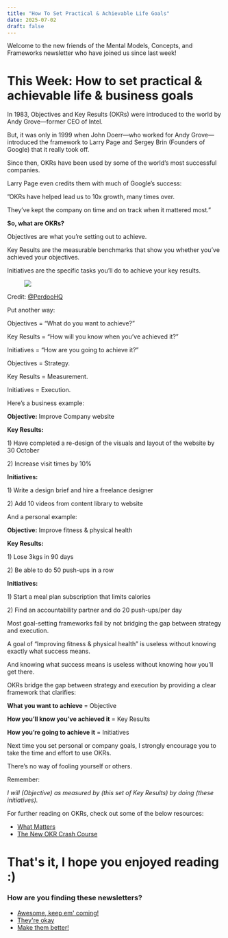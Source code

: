 ```yaml
---
title: "How To Set Practical & Achievable Life Goals"
date: 2025-07-02
draft: false
---
```


<p id="">Welcome to the new friends of the Mental Models, Concepts, and Frameworks newsletter who have joined us since last week!</p><h1 id="">This Week: How to set practical &amp; achievable life &amp; business goals </h1><p id="">In 1983, Objectives and Key Results (OKRs) were introduced to the world by Andy Grove—former CEO of Intel.</p><p id="">But, it was only in 1999 when John Doerr—who worked for Andy Grove—introduced the framework to Larry Page and Sergey Brin (Founders of Google) that it really took off.</p><p id="">Since then, OKRs have been used by some of the world’s most successful companies.</p><p id="">Larry Page even credits them with much of Google’s success:</p><p id="">”OKRs have helped lead us to 10x growth, many times over.</p><p id="">They’ve kept the company on time and on track when it mattered most.”</p><p id=""><strong id="">So, what are OKRs?</strong></p><p id="">Objectives are what you’re setting out to achieve.</p><p id="">Key Results are the measurable benchmarks that show you whether you’ve achieved your objectives.</p><p id="">Initiatives are the specific tasks you’ll do to achieve your key results.</p><figure class="w-richtext-figure-type-image w-richtext-align-center" data-rt-type="image" data-rt-align="center"><div><img src="https://uploads-ssl.webflow.com/63fd511e232de229bfe66c52/640fa77cd39253303d944e0a_image.jpeg" id="" width="auto" height="auto" loading="auto"></div></figure><p id="">Credit: <a href="https://flight.beehiiv.net/v2/clicks/eyJhbGciOiJIUzI1NiIsInR5cCI6IkpXVCJ9.eyJ1cmwiOiJodHRwczovL3R3aXR0ZXIuY29tL1BlcmRvb0hRIiwicG9zdF9pZCI6IjM4NTU0ZTFiLTJjOGQtNDUzZS1iMjhiLTkwM2MwYTMzM2NlMSIsInB1YmxpY2F0aW9uX2lkIjoiMTM3ZDVlODMtOTUwMy00ZGI3LWE4YzQtZjM0MTVjMjA1NWFlIiwidmlzaXRfdG9rZW4iOiI3Y2I3YjdlNS05MTI1LTQ0MmYtYjhiOC0yN2NkYzE1MmFkYmIiLCJpYXQiOjE2Nzg3MDU1NjguNywiaXNzIjoib3JjaGlkIn0.DNDlDLmC0pfwE0xAss_QPuoRRRKD2pSHPN6qbCDnjqo" target="_blank" id="">@PerdooHQ</a></p><p id="">Put another way:</p><p id="">Objectives = “What do you want to achieve?”</p><p id="">Key Results = “How will you know when you’ve achieved it?”</p><p id="">Initiatives = “How are you going to achieve it?”</p><p id="">Objectives = Strategy.</p><p id="">Key Results = Measurement.</p><p id="">Initiatives = Execution.</p><p id="">Here’s a business example:</p><p id=""><strong id="">Objective:</strong> Improve Company website</p><p id=""><strong id="">Key Results:</strong></p><p id="">1) Have completed a re-design of the visuals and layout of the website by 30 October</p><p id="">2) Increase visit times by 10%</p><p id=""><strong id="">Initiatives:</strong></p><p id="">1) Write a design brief and hire a freelance designer</p><p id="">2) Add 10 videos from content library to website</p><p id="">And a personal example:</p><p id=""><strong id="">Objective:</strong> Improve fitness &amp; physical health</p><p id=""><strong id="">Key Results:</strong></p><p id="">1) Lose 3kgs in 90 days</p><p id="">2) Be able to do 50 push-ups in a row</p><p id=""><strong id="">Initiatives:</strong></p><p id="">1) Start a meal plan subscription that limits calories</p><p id="">2) Find an accountability partner and do 20 push-ups/per day</p><p id="">Most goal-setting frameworks fail by not bridging the gap between strategy and execution.</p><p id="">A goal of “Improving fitness &amp; physical health” is useless without knowing exactly what success means.</p><p id="">And knowing what success means is useless without knowing how you’ll get there.</p><p id="">OKRs bridge the gap between strategy and execution by providing a clear framework that clarifies:</p><p id=""><strong id="">What you want to achieve </strong>= Objective</p><p id=""><strong id="">How you’ll know you’ve achieved it</strong> = Key Results</p><p id=""><strong id="">How you’re going to achieve it</strong> = Initiatives</p><p id="">Next time you set personal or company goals, I strongly encourage you to take the time and effort to use OKRs.</p><p id="">There’s no way of fooling yourself or others.</p><p id="">Remember:</p><p id=""><em id="">I will (Objective) as measured by (this set of Key Results) by doing (these initiatives).</em></p><p id="">For further reading on OKRs, check out some of the below resources:</p><ul id=""><li id=""><a href="https://flight.beehiiv.net/v2/clicks/eyJhbGciOiJIUzI1NiIsInR5cCI6IkpXVCJ9.eyJ1cmwiOiJodHRwczovL3doYXRtYXR0ZXJzLmNvbS9nZXQtc3RhcnRlZCIsInBvc3RfaWQiOiIzODU1NGUxYi0yYzhkLTQ1M2UtYjI4Yi05MDNjMGEzMzNjZTEiLCJwdWJsaWNhdGlvbl9pZCI6IjEzN2Q1ZTgzLTk1MDMtNGRiNy1hOGM0LWYzNDE1YzIwNTVhZSIsInZpc2l0X3Rva2VuIjoiN2NiN2I3ZTUtOTEyNS00NDJmLWI4YjgtMjdjZGMxNTJhZGJiIiwiaWF0IjoxNjc4NzA1NTY4LjcsImlzcyI6Im9yY2hpZCJ9.UVU2T3D4EMAgGhP1zfVJ1_XvaLrnsRGzZMJWMhn3Q0w" target="_blank" id="">What Matters</a></li><li id=""><a href="https://flight.beehiiv.net/v2/clicks/eyJhbGciOiJIUzI1NiIsInR5cCI6IkpXVCJ9.eyJ1cmwiOiJodHRwczovL3d3dy55b3V0dWJlLmNvbS93YXRjaD92PUVJY3BGWjVyYkhjIiwicG9zdF9pZCI6IjM4NTU0ZTFiLTJjOGQtNDUzZS1iMjhiLTkwM2MwYTMzM2NlMSIsInB1YmxpY2F0aW9uX2lkIjoiMTM3ZDVlODMtOTUwMy00ZGI3LWE4YzQtZjM0MTVjMjA1NWFlIiwidmlzaXRfdG9rZW4iOiI3Y2I3YjdlNS05MTI1LTQ0MmYtYjhiOC0yN2NkYzE1MmFkYmIiLCJpYXQiOjE2Nzg3MDU1NjguNywiaXNzIjoib3JjaGlkIn0.VqighDxELNkCpGfOwXiimSvX78G9Y_Hcr7bh3pNrJ3k" target="_blank" id="">The New OKR Crash Course</a></li></ul><h1 id="">That's it, I hope you enjoyed reading :)</h1><h3 id="">How are you finding these newsletters?</h3><ul id=""><li id=""><a href="https://alexbrogan.beehiiv.com/login" target="_blank" id="">Awesome, keep em' coming!</a></li><li id=""><a href="https://alexbrogan.beehiiv.com/login" target="_blank" id="">They're okay</a></li><li id=""><a href="https://alexbrogan.beehiiv.com/login" target="_blank" id="">Make them better!</a></li></ul><p>‍</p>